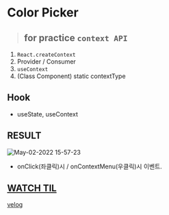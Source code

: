 # Color Picker

> ## for practice `context API`
1. `React.createContext`
2. Provider / Consumer
3. `useContext`
4. (Class Component) static contextType

## Hook
- useState, useContext

## RESULT

![May-02-2022 15-57-23](https://user-images.githubusercontent.com/89119982/166199739-b94b4179-cf0c-40c9-9d12-9520bccfbb64.gif)
- onClick(좌클릭)시 / onContextMenu(우클릭)시 이벤트.


## [WATCH TIL](https://github.com/thisisyjin/TYL/blob/main/2022-05/220502.md)
[velog](https://velog.io/@thisisyjin/TIL-22-05-02)
